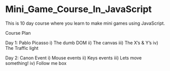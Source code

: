 # Mini_Game_Course_In_JavaScript
This is 10 day course where you learn to make mini games using JavaScript.

Course Plan


Day 1: Pablo Picasso
  i)   The dumb DOM 
  ii)  The canvas 
  iii) The X’s & Y’s 
  iv)  The Traffic light


Day 2: Canon Event
  i)    Mouse events
  ii)   Keys events
  iii)  Lets move something! 
  iv)   Follow me box    
